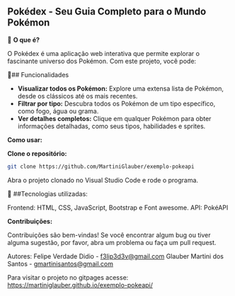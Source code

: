 ## Pokédex - Seu Guia Completo para o Mundo Pokémon

🎯 **O que é?**

O Pokédex é uma aplicação web interativa que permite explorar o fascinante universo dos Pokémon. Com este projeto, você pode:

🔮## Funcionalidades
* **Visualizar todos os Pokémon:** Explore uma extensa lista de Pokémon, desde os clássicos até os mais recentes.
* **Filtrar por tipo:** Descubra todos os Pokémon de um tipo específico, como fogo, água ou grama.
* **Ver detalhes completos:** Clique em qualquer Pokémon para obter informações detalhadas, como seus tipos, habilidades e sprites.

**Como usar:**

**Clone o repositório:**
   ```bash 
   git clone https://github.com/MartiniGlauber/exemplo-pokeapi
   ```
Abra o projeto clonado no Visual Studio Code e rode o programa.

💾 
##Tecnologias utilizadas:

Frontend: HTML, CSS, JavaScript, Bootstrap e Font awesome.
API: PokéAPI

**Contribuições:**

Contribuições são bem-vindas! Se você encontrar algum bug ou tiver alguma sugestão, por favor, abra um problema ou faça um pull request.

Autores: 
Felipe Verdade Didio -  f3lip3d3v@gmail.com
Glauber Martini dos Santos - gmartinisantos@gmail.com

Para visitar o projeto no gitpages acesse:
https://martiniglauber.github.io/exemplo-pokeapi/
